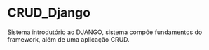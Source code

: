 ﻿# CRUD_Django
Sistema introdutório ao DJANGO, sistema compõe fundamentos do framework, além de uma aplicação CRUD.

